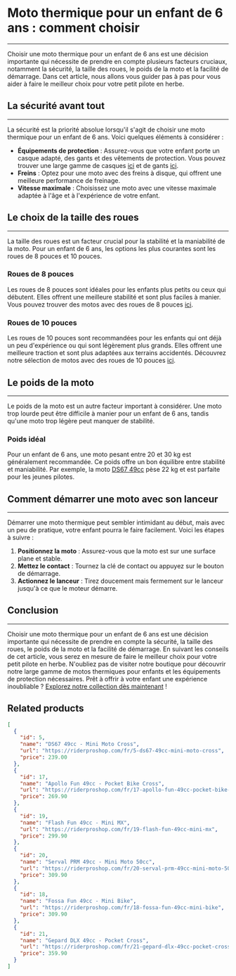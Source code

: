 # Moto thermique pour un enfant de 6 ans : comment choisir
--------------------------------------------------------

Choisir une moto thermique pour un enfant de 6 ans est une décision importante qui nécessite de prendre en compte plusieurs facteurs cruciaux, notamment la sécurité, la taille des roues, le poids de la moto et la facilité de démarrage. Dans cet article, nous allons vous guider pas à pas pour vous aider à faire le meilleur choix pour votre petit pilote en herbe.

## La sécurité avant tout
----------------------

La sécurité est la priorité absolue lorsqu'il s'agit de choisir une moto thermique pour un enfant de 6 ans. Voici quelques éléments à considérer :

*   **Équipements de protection** : Assurez-vous que votre enfant porte un casque adapté, des gants et des vêtements de protection. Vous pouvez trouver une large gamme de casques [ici](https://riderproshop.com/fr/16-casques) et de gants [ici](https://riderproshop.com/fr/17-gants).
*   **Freins** : Optez pour une moto avec des freins à disque, qui offrent une meilleure performance de freinage.
*   **Vitesse maximale** : Choisissez une moto avec une vitesse maximale adaptée à l'âge et à l'expérience de votre enfant.

## Le choix de la taille des roues
-------------------------------

La taille des roues est un facteur crucial pour la stabilité et la maniabilité de la moto. Pour un enfant de 6 ans, les options les plus courantes sont les roues de 8 pouces et 10 pouces.

### Roues de 8 pouces

Les roues de 8 pouces sont idéales pour les enfants plus petits ou ceux qui débutent. Elles offrent une meilleure stabilité et sont plus faciles à manier. Vous pouvez trouver des motos avec des roues de 8 pouces [ici](https://riderproshop.com/fr/6-moto-cross-thermique-enfant?q=Taille+Roues+Avant-8%22-10%22).

### Roues de 10 pouces

Les roues de 10 pouces sont recommandées pour les enfants qui ont déjà un peu d'expérience ou qui sont légèrement plus grands. Elles offrent une meilleure traction et sont plus adaptées aux terrains accidentés. Découvrez notre sélection de motos avec des roues de 10 pouces [ici](https://riderproshop.com/fr/6-moto-cross-thermique-enfant?q=Taille+Roues+Avant-8%22-10%22).

## Le poids de la moto
-------------------

Le poids de la moto est un autre facteur important à considérer. Une moto trop lourde peut être difficile à manier pour un enfant de 6 ans, tandis qu'une moto trop légère peut manquer de stabilité.

### Poids idéal

Pour un enfant de 6 ans, une moto pesant entre 20 et 30 kg est généralement recommandée. Ce poids offre un bon équilibre entre stabilité et maniabilité. Par exemple, la moto [DS67 49cc](https://riderproshop.com/fr/mini-rider-3-a-5-ans/5-66-ds67-49cc-mini-moto-cross.html#/1-couleur-rouge) pèse 22 kg et est parfaite pour les jeunes pilotes.

## Comment démarrer une moto avec son lanceur
------------------------------------------

Démarrer une moto thermique peut sembler intimidant au début, mais avec un peu de pratique, votre enfant pourra le faire facilement. Voici les étapes à suivre :

1.  **Positionnez la moto** : Assurez-vous que la moto est sur une surface plane et stable.
2.  **Mettez le contact** : Tournez la clé de contact ou appuyez sur le bouton de démarrage.
3.  **Actionnez le lanceur** : Tirez doucement mais fermement sur le lanceur jusqu'à ce que le moteur démarre.

## Conclusion
----------

Choisir une moto thermique pour un enfant de 6 ans est une décision importante qui nécessite de prendre en compte la sécurité, la taille des roues, le poids de la moto et la facilité de démarrage. En suivant les conseils de cet article, vous serez en mesure de faire le meilleur choix pour votre petit pilote en herbe. N'oubliez pas de visiter notre boutique pour découvrir notre large gamme de motos thermiques pour enfants et les équipements de protection nécessaires. Prêt à offrir à votre enfant une expérience inoubliable ? [Explorez notre collection dès maintenant](https://riderproshop.com/fr/moto-cross-thermique-enfant) !

## Related products

```json
[
  {
    "id": 5,
    "name": "DS67 49cc - Mini Moto Cross",
    "url": "https://riderproshop.com/fr/5-ds67-49cc-mini-moto-cross",
    "price": 239.00
  },
  {
    "id": 17,
    "name": "Apollo Fun 49cc - Pocket Bike Cross",
    "url": "https://riderproshop.com/fr/17-apollo-fun-49cc-pocket-bike-cross",
    "price": 269.90
  },
  {
    "id": 19,
    "name": "Flash Fun 49cc - Mini MX",
    "url": "https://riderproshop.com/fr/19-flash-fun-49cc-mini-mx",
    "price": 299.90
  },
  {
    "id": 20,
    "name": "Serval PRM 49cc - Mini Moto 50cc",
    "url": "https://riderproshop.com/fr/20-serval-prm-49cc-mini-moto-50cc",
    "price": 309.90
  },
  {
    "id": 18,
    "name": "Fossa Fun 49cc - Mini Bike",
    "url": "https://riderproshop.com/fr/18-fossa-fun-49cc-mini-bike",
    "price": 309.90
  },
  {
    "id": 21,
    "name": "Gepard DLX 49cc - Pocket Cross",
    "url": "https://riderproshop.com/fr/21-gepard-dlx-49cc-pocket-cross",
    "price": 359.90
  }
]
